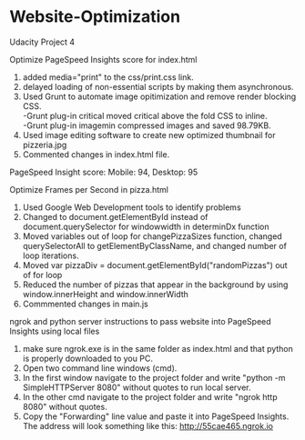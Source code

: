 # Website-Optimization <br />
Udacity Project 4 <br />

Optimize PageSpeed Insights score for index.html <br />
1) added media="print" to the css/print.css link.<br /> 
2) delayed loading of non-essential scripts by making them asynchronous.<br /> 
3) Used Grunt to automate image opitimization and remove render blocking CSS.<br /> 
  -Grunt plug-in critical moved critical above the fold CSS to inline. <br />
  -Grunt plug-in imagemin compressed images and saved 98.79KB.<br />
4) Used image editing software to create new optimized thumbnail for pizzeria.jpg<br />
5) Commented changes in index.html file.<br />

PageSpeed Insight score: Mobile: 94, Desktop: 95<br />

Optimize Frames per Second in pizza.html<br />
1) Used Google Web Development tools to identify problems<br />
2) Changed to document.getElementById instead of document.querySelector for windowwidth in determinDx function<br />
3) Moved variables out of loop for changePizzaSizes function, changed querySelectorAll to getElementByClassName, 
    and changed number of loop iterations. <br />
4) Moved var pizzaDiv = document.getElementById("randomPizzas") out of for loop<br />
5) Reduced the number of pizzas that appear in the background by using window.innerHeight and window.innerWidth<br />
6) Commmented changes in main.js<br />

ngrok and python server instructions to pass website into PageSpeed Insights using local files
1) make sure ngrok.exe is in the same folder as index.html and that python is properly downloaded to you PC. 
2) Open two command line windows (cmd). 
3) In the first window navigate to the project folder and write "python -m SimpleHTTPServer 8080" without quotes to run local server.
4) In the other cmd navigate to the project folder and write "ngrok http 8080" without quotes. 
5) Copy the "Forwarding" line value and paste it into PageSpeed Insights. The address will look something like this: http://55cae465.ngrok.io
